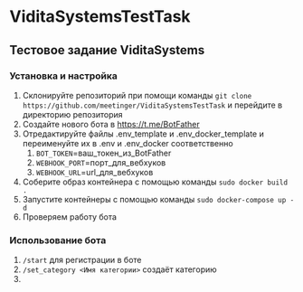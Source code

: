 # ViditaSystemsTestTask

## Тестовое задание ViditaSystems

### Установка и настройка

1. Склонируйте репозиторий при помощи команды `git clone https://github.com/meetinger/ViditaSystemsTestTask` 
и перейдите в директорию репозитория
2. Создайте нового бота в https://t.me/BotFather
3. Отредактируйте файлы .env_template и .env_docker_template и переименуйте их в .env и .env_docker соответственно
   1. `BOT_TOKEN`=ваш_токен_из_BotFather
   2. `WEBHOOK_PORT`=порт_для_вебхуков
   3. `WEBHOOK_URL`=url_для_вебхуков
4. Соберите образ контейнера с помощью команды `sudo docker build .`
5. Запустите контейнеры с помощью команды `sudo docker-compose up -d`
6. Проверяем работу бота

### Использование бота
1. `/start` для регистрации в боте
2. `/set_category <Имя категории>` создаёт категорию
3. 
